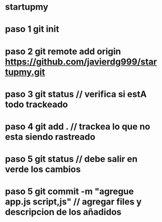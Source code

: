 # startupmy

# paso 1 git init
# paso 2 git remote add origin https://github.com/javierdg999/startupmy.git
# paso 3 git status // verifica si estA todo trackeado
# paso 4 git add . // trackea lo que no esta siendo rastreado
# paso 5 git status // debe salir en verde los cambios
# paso 5 git commit -m "agregue app.js script,js" // agregar files y descripcion de los añadidos


